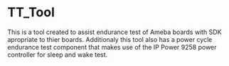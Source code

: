 # TT_Tool

This is a tool created to assist endurance test of Ameba boards with SDK apropriate to thier boards.
Additionaly this tool also has a power cycle endurance test component that makes use of the IP Power 9258 power controller for sleep and wake test.
